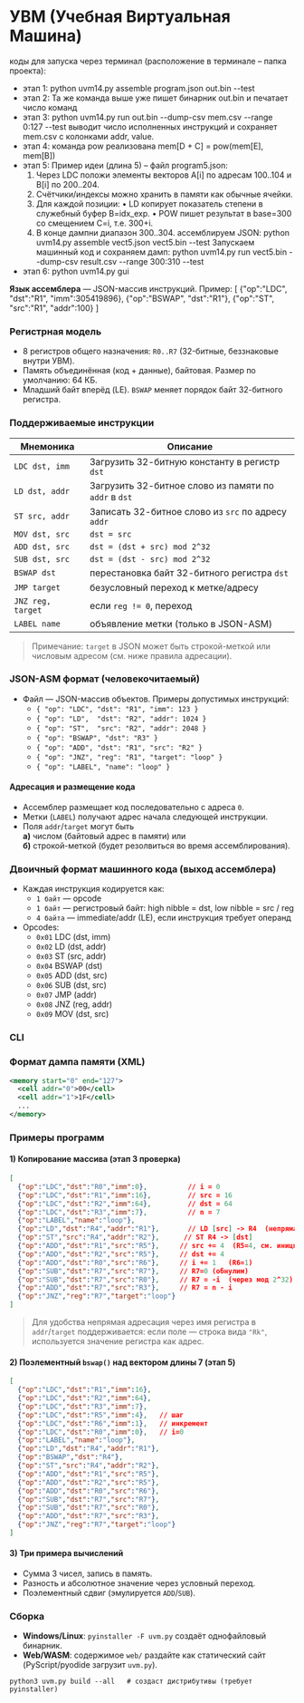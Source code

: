 # УВМ (Учебная Виртуальная Машина)

коды для запуска через терминал (расположение в терминале – папка проекта):
- этап 1: python uvm14.py assemble program.json out.bin --test
- этап 2: Та же команда выше уже пишет бинарник out.bin и печатает число команд
- этап 3: python uvm14.py run out.bin --dump-csv mem.csv --range 0:127 --test
  выводит число исполненных инструкций и сохраняет mem.csv с колонками addr, value.
- этап 4: команда pow реализована mem[D + C] = pow(mem[E], mem[B])
- этап 5: 
  Пример идеи (длина 5) – файл program5.json:
    1.	Через LDC положи элементы векторов A[i] по адресам 100..104 и B[i] по 200..204.
    2.	Счётчики/индексы можно хранить в памяти как обычные ячейки.
    3.	Для каждой позиции:
    •	LD копирует показатель степени в служебный буфер B=idx_exp.
    •	POW пишет результат в base=300 со смещением C=i, т.е. 300+i.
    4.	В конце дампни диапазон 300..304.
    ассемблируем JSON: python uvm14.py assemble vect5.json vect5.bin --test
    Запускаем машинный код и сохраняем дамп: python uvm14.py run vect5.bin --dump-csv result.csv --range 300:310 --test
- этап 6: python uvm14.py gui


**Язык ассемблера** — JSON-массив инструкций. Пример:
[
  {"op":"LDC", "dst":"R1", "imm":305419896},
  {"op":"BSWAP", "dst":"R1"},
  {"op":"ST", "src":"R1", "addr":100}
]

### Регистрная модель
- 8 регистров общего назначения: `R0..R7` (32-битные, беззнаковые внутри УВМ).
- Память объединённая (код + данные), байтовая. Размер по умолчанию: 64 КБ.
- Младший байт вперёд (LE). `BSWAP` меняет порядок байт 32-битного регистра.

### Поддерживаемые инструкции
| Мнемоника | Описание |
|---|---|
| `LDC dst, imm` | Загрузить 32-битную константу в регистр `dst` |
| `LD dst, addr` | Загрузить 32-битное слово из памяти по `addr` в `dst` |
| `ST src, addr` | Записать 32-битное слово из `src` по адресу `addr` |
| `MOV dst, src` | `dst = src` |
| `ADD dst, src` | `dst = (dst + src) mod 2^32` |
| `SUB dst, src` | `dst = (dst - src) mod 2^32` |
| `BSWAP dst`    | перестановка байт 32-битного регистра `dst` |
| `JMP target`   | безусловный переход к метке/адресу |
| `JNZ reg, target` | если `reg != 0`, переход |
| `LABEL name`   | объявление метки (только в JSON-ASM) |

> Примечание: `target` в JSON может быть строкой-меткой или числовым адресом (см. ниже правила адресации).

### JSON-ASM формат (человекочитаемый)
- Файл — JSON-массив объектов. Примеры допустимых инструкций:
  - `{ "op": "LDC", "dst": "R1", "imm": 123 }`
  - `{ "op": "LD",  "dst": "R2", "addr": 1024 }`
  - `{ "op": "ST",  "src": "R2", "addr": 2048 }`
  - `{ "op": "BSWAP", "dst": "R3" }`
  - `{ "op": "ADD", "dst": "R1", "src": "R2" }`
  - `{ "op": "JNZ", "reg": "R1", "target": "loop" }`
  - `{ "op": "LABEL", "name": "loop" }`

#### Адресация и размещение кода
- Ассемблер размещает код последовательно с адреса `0`.
- Метки (`LABEL`) получают адрес начала следующей инструкции.
- Поля `addr`/`target` могут быть  
  **а)** числом (байтовый адрес в памяти) или  
  **б)** строкой-меткой (будет резолвиться во время ассемблирования).

### Двоичный формат машинного кода (выход ассемблера)
- Каждая инструкция кодируется как:
  - `1 байт` — opcode
  - `1 байт` — регистровый байт: high nibble = dst, low nibble = src / reg
  - `4 байта` — immediate/addr (LE), если инструкция требует операнд
- Opcodes:
  - `0x01` LDC (dst, imm)
  - `0x02` LD  (dst, addr)
  - `0x03` ST  (src, addr)
  - `0x04` BSWAP (dst)
  - `0x05` ADD (dst, src)
  - `0x06` SUB (dst, src)
  - `0x07` JMP (addr)
  - `0x08` JNZ (reg, addr)
  - `0x09` MOV (dst, src)

### CLI

### Формат дампа памяти (XML)
```xml
<memory start="0" end="127">
  <cell addr="0">00</cell>
  <cell addr="1">1F</cell>
  ...
</memory>
````

### Примеры программ

#### 1) Копирование массива (этап 3 проверка)

```json
[
  {"op":"LDC","dst":"R0","imm":0},          // i = 0
  {"op":"LDC","dst":"R1","imm":16},         // src = 16
  {"op":"LDC","dst":"R2","imm":64},         // dst = 64
  {"op":"LDC","dst":"R3","imm":7},          // n = 7
  {"op":"LABEL","name":"loop"},
  {"op":"LD","dst":"R4","addr":"R1"},       // LD [src] -> R4  (непрямая адресация: см. ниже)
  {"op":"ST","src":"R4","addr":"R2"},      // ST R4 -> [dst]
  {"op":"ADD","dst":"R1","src":"R5"},     // src += 4  (R5=4, см. инициализацию ниже)
  {"op":"ADD","dst":"R2","src":"R5"},     // dst += 4
  {"op":"ADD","dst":"R0","src":"R6"},     // i += 1   (R6=1)
  {"op":"SUB","dst":"R7","src":"R7"},     // R7=0 (обнулим)
  {"op":"SUB","dst":"R7","src":"R0"},     // R7 = -i  (через мод 2^32)
  {"op":"ADD","dst":"R7","src":"R3"},     // R7 = n - i
  {"op":"JNZ","reg":"R7","target":"loop"}
]
```

> Для удобства непрямая адресация через имя регистра в `addr`/`target` поддерживается: если поле — строка вида `"Rk"`, используется значение регистра как адрес.

#### 2) Поэлементный `bswap()` над вектором длины 7 (этап 5)

```json
[
  {"op":"LDC","dst":"R1","imm":16},
  {"op":"LDC","dst":"R2","imm":64},
  {"op":"LDC","dst":"R3","imm":7},
  {"op":"LDC","dst":"R5","imm":4},   // шаг
  {"op":"LDC","dst":"R6","imm":1},   // инкремент
  {"op":"LDC","dst":"R0","imm":0},   // i=0
  {"op":"LABEL","name":"loop"},
  {"op":"LD","dst":"R4","addr":"R1"},
  {"op":"BSWAP","dst":"R4"},
  {"op":"ST","src":"R4","addr":"R2"},
  {"op":"ADD","dst":"R1","src":"R5"},
  {"op":"ADD","dst":"R2","src":"R5"},
  {"op":"ADD","dst":"R0","src":"R6"},
  {"op":"SUB","dst":"R7","src":"R7"},
  {"op":"SUB","dst":"R7","src":"R0"},
  {"op":"ADD","dst":"R7","src":"R3"},
  {"op":"JNZ","reg":"R7","target":"loop"}
]
```

#### 3) Три примера вычислений

* Сумма 3 чисел, запись в память.
* Разность и абсолютное значение через условный переход.
* Поэлементный сдвиг (эмулируется `ADD`/`SUB`).

### Сборка

* **Windows/Linux**: `pyinstaller -F uvm.py` создаёт однофайловый бинарник.
* **Web/WASM**: содержимое `web/` раздайте как статический сайт (PyScript/pyodide загрузит `uvm.py`).

```
python3 uvm.py build --all   # создаст дистрибутивы (требует pyinstaller)
```
